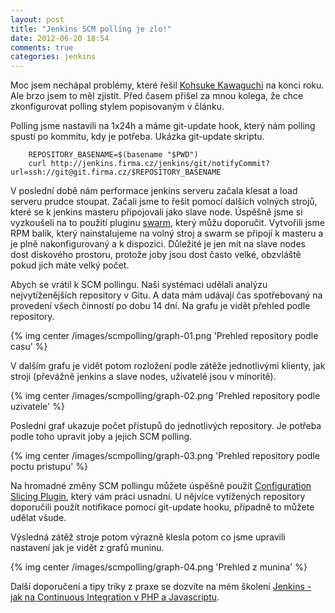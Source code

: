 ```yaml
---
layout: post
title: "Jenkins SCM polling je zlo!"
date: 2012-06-20 18:54
comments: true
categories: jenkins
---
```

Moc jsem nechápal problémy, které řešil [Kohsuke Kawaguchi](http://kohsuke.org/2011/12/01/polling-must-die-triggering-jenkins-builds-from-a-git-hook/) na konci roku. Ale brzo jsem to měl zjistit. Před časem přišel za mnou kolega, že chce zkonfigurovat polling stylem popisovaným v článku. 

Polling jsme nastavili na 1x24h a máme git-update hook, který nám polling spustí po kommitu, kdy je potřeba. Ukázka git-update skriptu.

```
	REPOSITORY_BASENAME=$(basename "$PWD") 
	curl http://jenkins.firma.cz/jenkins/git/notifyCommit?url=ssh://git@git.firma.cz/$REPOSITORY_BASENAME
```

V poslední době nám performace jenkins serveru začala klesat a load serveru prudce stoupat. Začali jsme to řešit pomocí dalších volných strojů, které se k jenkins masteru připojovali jako slave node. Úspěšně jsme si vyzkoušeli na to použití pluginu [swarm](https://wiki.jenkins-ci.org/display/JENKINS/Swarm+Plugin), který můžu doporučit. Vytvořili jsme RPM balík, který nainstalujeme na volný stroj a swarm se připojí k masteru a je plně nakonfigurovaný a k dispozici. Důležité je jen mít na slave nodes dost diskového prostoru, protože joby jsou dost často velké, obzvláště pokud jich máte velký počet. 

Abych se vrátil k SCM pollingu. Naši systémaci udělali analýzu nejvytíženějších repository v Gitu. A data mám udávají čas spotřebovaný na provedení všech činností po dobu 14 dní. Na grafu je vidět přehled podle repository.

{% img center /images/scmpolling/graph-01.png 'Prehled repository podle casu' %}

V dalším grafu je vidět potom rozložení podle zátěže jednotlivými klienty, jak stroji (převážně jenkins a slave nodes, uživatelé jsou v minoritě).

{% img center /images/scmpolling/graph-02.png 'Prehled repository podle uzivatele' %}

Poslední graf ukazuje počet přístupů do jednotlivých repository. Je potřeba podle toho upravit joby a jejich SCM polling.

{% img center /images/scmpolling/graph-03.png 'Prehled repository podle poctu pristupu' %}


Na hromadné změny SCM pollingu můžete úspěšně použít [Configuration Slicing Plugin](https://wiki.jenkins-ci.org/display/JENKINS/Configuration+Slicing+Plugin), který vám práci usnadní. U nějvíce vytížených repository doporučili použít notifikace pomocí git-update hooku, případně to můžete udělat všude.

Výsledná zátěž stroje potom výrazně klesla potom co jsme upravili nastavení jak je vidět z grafů muninu.

{% img center /images/scmpolling/graph-04.png 'Prehled z munina' %}

Další doporučení a tipy triky z praxe se dozvíte na mém školení [Jenkins - jak na Continuous Integration v PHP a Javascriptu](http://bit.ly/k-ci).